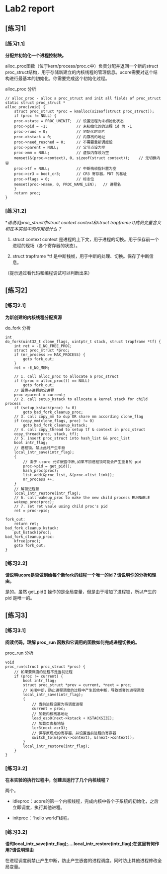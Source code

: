 # Lab2 report

## [练习1]

### [练习1.1]
**分配并初始化一个进程控制块。**

alloc_proc函数（位于kern/process/proc.c中）负责分配并返回一个新的struct proc_struct结构，用于存储新建立的内核线程的管理信息。ucore需要对这个结构进行最基本的初始化，你需要完成这个初始化过程。

alloc_proc 分析
```
// alloc_proc - alloc a proc_struct and init all fields of proc_struct
static struct proc_struct *
alloc_proc(void) {
    struct proc_struct *proc = kmalloc(sizeof(struct proc_struct));
    if (proc != NULL) {
    proc->state = PROC_UNINIT;  // 设置进程为未初始化状态
    proc->pid = -1;             // 未初始化的的进程 id 为 -1
    proc->runs = 0;             // 初始化时间片
    proc->kstack = 0;           // 内存栈的地址
    proc->need_resched = 0;     // 不需要重新调度设
    proc->parent = NULL;        // 父节点设为空
    proc->mm = NULL;            // 虚拟内存设为空
    memset(&(proc->context), 0, sizeof(struct context));    // 无切换内容
    proc->tf = NULL;            // 中断栈帧指针置为空
    proc->cr3 = boot_cr3;       // CR3 寄存器，PDT 的基址
    proc->flags = 0;            // 标志位
    memset(proc->name, 0, PROC_NAME_LEN);   // 进程名
    }
    return proc;
}
```

### [练习1.2]
**请说明proc_struct中struct context context和struct trapframe *tf成员变量含义和在本实验中的作用是什么？**

1. struct context context 是进程的上下文，用于进程的切换。用于保存前一个进程的现场（各个寄存器的状态）。

2. struct trapframe *tf 是中断栈帧，用于中断的处理、切换。保存了中断信息。

（提示通过看代码和编程调试可以判断出来）

## [练习2]

### [练习2.1]
**为新创建的内核线程分配资源**

do_fork 分析
```
int
do_fork(uint32_t clone_flags, uintptr_t stack, struct trapframe *tf) {
    int ret = -E_NO_FREE_PROC;
    struct proc_struct *proc;
    if (nr_process >= MAX_PROCESS) {
        goto fork_out;
    }
    ret = -E_NO_MEM;

    // 1. call alloc_proc to allocate a proc_struct
    if ((proc = alloc_proc()) == NULL)
        goto fork_out;
    // 设置子进程的父进程
    proc->parent = current;
    // 2. call setup_kstack to allocate a kernel stack for child process
    if (setup_kstack(proc) != 0)
        goto bad_fork_cleanup_proc;
    // 3. call copy_mm to dup OR share mm according clone_flag
    if (copy_mm(clone_flags, proc) != 0)
        goto bad_fork_cleanup_kstack;
    // 4. call copy_thread to setup tf & context in proc_struct
    copy_thread(proc, stack, tf);
    // 5. insert proc_struct into hash_list && proc_list
    bool intr_flag;
    // 进程锁，禁止此时产生中断
    local_intr_save(intr_flag);
    {
        // 由于 ucore 允许嵌套中断,如果不加进程锁可能会产生重复的 pid
        proc->pid = get_pid();
        hash_proc(proc);
        list_add(&proc_list, &(proc->list_link));
        nr_process ++;
    }
    // 解锁进程锁
    local_intr_restore(intr_flag);
    // 6. call wakeup_proc to make the new child process RUNNABLE
    wakeup_proc(proc);
    // 7. set ret vaule using child proc's pid
    ret = proc->pid;

fork_out:
    return ret;
bad_fork_cleanup_kstack:
    put_kstack(proc);
bad_fork_cleanup_proc:
    kfree(proc);
    goto fork_out;
}
```

### [练习2.2]
**请说明ucore是否做到给每个新fork的线程一个唯一的id？请说明你的分析和理由。**

是的。虽然 get_pid() 操作的是全局变量，但是由于增加了进程锁，所以产生的 pid 是唯一的。

## [练习3]

### [练习3.1]
**阅读代码，理解 proc_run 函数和它调用的函数如何完成进程切换的。**

proc_run 分析
```
void
proc_run(struct proc_struct *proc) {
    // 如果要调度的进程不是当前进程
    if (proc != current) {
        bool intr_flag;
        struct proc_struct *prev = current, *next = proc;
        // 关闭中断，防止进程调度的过程中产生其他中断，导致嵌套的进程调度
        local_intr_save(intr_flag);
        {
            // 当前进程设置为待调度进程
            current = proc;
            // 加载内核栈基地址
            load_esp0(next->kstack + KSTACKSIZE);
            // 加载页表基地址
            lcr3(next->cr3);
            // 保存原现成的寄存器，并设置当前进程的寄存器
            switch_to(&(prev->context), &(next->context));
        }
        local_intr_restore(intr_flag);
    }
}
```

### [练习3.2]
**在本实验的执行过程中，创建且运行了几个内核线程？**

两个。

- idleproc：ucore的第一个内核线程，完成内核中各个子系统的初始化，之后立即调度，执行其他进程。

- initproc：“hello world”线程。

### [练习3.2]
**语句local_intr_save(intr_flag);....local_intr_restore(intr_flag);在这里有何作用?请说明理由**

在进程调度前禁止产生中断，防止产生嵌套的进程调度。同时防止其他进程修改全局变量。
